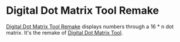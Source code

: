 # Digital Dot Matrix Tool Remake

[Digital Dot Matrix Tool Remake](https://quinn0823.github.io/digital-dot-matrix-tool_remake/) displays numbers through a 16 * n dot matrix. It's the remake of [Digital Dot Matrix Tool](https://github.com/Quinn0823/digital-dot-matrix-tool/).
